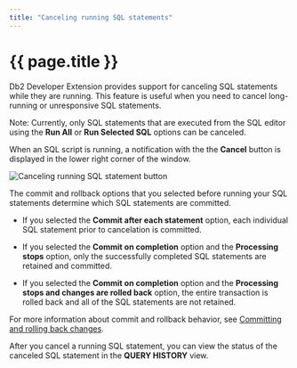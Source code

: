 ```yaml
---
title: "Canceling running SQL statements"
---
```


# {{ page.title }}

Db2 Developer Extension provides support for canceling SQL statements while they are running. This feature is useful when you need to cancel long-running or unresponsive SQL statements.

Note: Currently, only SQL statements that are executed from the SQL editor using the **Run All** or **Run Selected SQL** options can be canceled.

When an SQL script is running, a notification with the the **Cancel** button is displayed in the lower right corner of the window.

![Canceling running SQL statement button]({{site.baseurl}}/assets/images/cancel-running-sql-button.png)

The commit and rollback options that you selected before running your SQL statements determine which SQL statements are committed.

- If you selected the **Commit after each statement** option, each individual SQL statement prior to cancelation is committed.

- If you selected the **Commit on completion** option and the **Processing stops** option, only the successfully completed SQL statements are retained and committed.

- If you selected the **Commit on completion** option and the **Processing stops and changes are rolled back** option, the entire transaction is rolled back and all of the SQL statements are not retained.

For more information about commit and rollback behavior, see [Committing and rolling back changes]({{site.baseurl}}/docs/working-with-sql/committing-and-rolling-back-changes).

After you cancel a running SQL statement, you can view the status of the canceled SQL statement in the **QUERY HISTORY** view.
